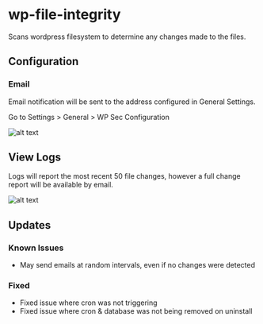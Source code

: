 # wp-file-integrity

Scans wordpress filesystem to determine any changes made to the files.

## Configuration

### Email
Email notification will be sent to the address configured in General Settings.

Go to Settings > General > WP Sec Configuration

![alt text](https://i.imgur.com/5NVTzo3.png "Settings > General > WP Sec Configuration")

## View Logs
Logs will report the most recent 50 file changes, however a full change report will be available by email.

![alt text](https://i.imgur.com/FrV7Qbx.png "File Change Logs")

## Updates

### Known Issues
- May send emails at random intervals, even if no changes were detected

### Fixed
- Fixed issue where cron was not triggering
- Fixed issue where cron & database was not being removed on uninstall
